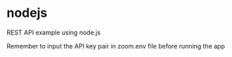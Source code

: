 # nodejs
REST API example using node.js

Remember to input the API key pair in zoom.env file before running the app
